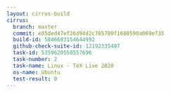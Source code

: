 ```yaml
---
layout: cirrus-build
cirrus:
  branch: master
  commit: e85ded47ef26d94d2c765709f1680590a069e735
  build-id: 5846683154644992
  github-check-suite-id: 12192335487
  task-id: 5359620550557696
  task-number: 2
  task-name: Linux - TeX Live 2020
  os-name: Ubuntu
  test-result: 0
---
```


